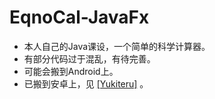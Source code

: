# EqnoCal-JavaFx  

- 本人自己的Java课设，一个简单的科学计算器。  
- 有部分代码过于混乱，有待完善。  
- 可能会搬到Android上。  
- 已搬到安卓上，见 [[Yukiteru]](https://github.com/wfly1998) 。  
